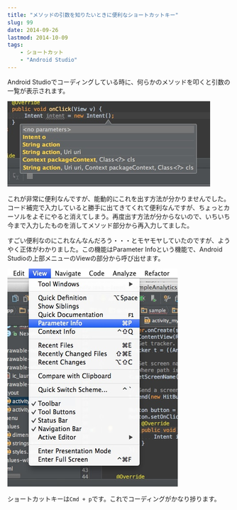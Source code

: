 ```yaml
---
title: "メソッドの引数を知りたいときに便利なショートカットキー"
slug: 99
date: 2014-09-26
lastmod: 2014-10-09
tags: 
    - ショートカット
    - "Android Studio"
---
```


Android Studioでコーディングしている時に、何らかのメソッドを叩くと引数の一覧が表示されます。

![Parameters popup](Parameters-popup.jpg)

これが非常に便利なんですが、能動的にこれを出す方法が分かりませんでした。コード補完で入力していると勝手に出てきてくれて便利なんですが、ちょっとカーソルをよそにやると消えてしまう。再度出す方法が分からないので、いちいち今まで入力したものを消してメソッド部分から再入力してました。

すごい便利なのにこれなんなんだろう・・・とモヤモヤしていたのですが、ようやく正体がわかりました。この機能はParameter Infoという機能で、Android Studioの上部メニューのViewの部分から呼び出せます。

![Parameter Info](Parameter-Info.jpg)

ショートカットキーは`Cmd + p`です。これでコーディングがかなり捗ります。


  